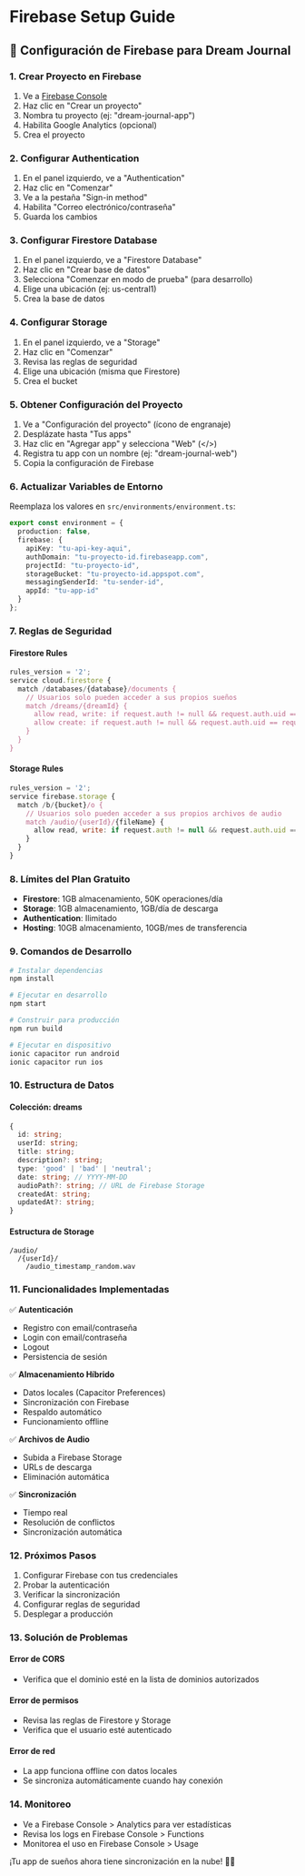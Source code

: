 # Firebase Setup Guide

## 🚀 Configuración de Firebase para Dream Journal

### 1. Crear Proyecto en Firebase

1. Ve a [Firebase Console](https://console.firebase.google.com/)
2. Haz clic en "Crear un proyecto"
3. Nombra tu proyecto (ej: "dream-journal-app")
4. Habilita Google Analytics (opcional)
5. Crea el proyecto

### 2. Configurar Authentication

1. En el panel izquierdo, ve a "Authentication"
2. Haz clic en "Comenzar"
3. Ve a la pestaña "Sign-in method"
4. Habilita "Correo electrónico/contraseña"
5. Guarda los cambios

### 3. Configurar Firestore Database

1. En el panel izquierdo, ve a "Firestore Database"
2. Haz clic en "Crear base de datos"
3. Selecciona "Comenzar en modo de prueba" (para desarrollo)
4. Elige una ubicación (ej: us-central1)
5. Crea la base de datos

### 4. Configurar Storage

1. En el panel izquierdo, ve a "Storage"
2. Haz clic en "Comenzar"
3. Revisa las reglas de seguridad
4. Elige una ubicación (misma que Firestore)
5. Crea el bucket

### 5. Obtener Configuración del Proyecto

1. Ve a "Configuración del proyecto" (ícono de engranaje)
2. Desplázate hasta "Tus apps"
3. Haz clic en "Agregar app" y selecciona "Web" (</>)
4. Registra tu app con un nombre (ej: "dream-journal-web")
5. Copia la configuración de Firebase

### 6. Actualizar Variables de Entorno

Reemplaza los valores en `src/environments/environment.ts`:

```typescript
export const environment = {
  production: false,
  firebase: {
    apiKey: "tu-api-key-aqui",
    authDomain: "tu-proyecto-id.firebaseapp.com",
    projectId: "tu-proyecto-id",
    storageBucket: "tu-proyecto-id.appspot.com",
    messagingSenderId: "tu-sender-id",
    appId: "tu-app-id"
  }
};
```

### 7. Reglas de Seguridad

#### Firestore Rules
```javascript
rules_version = '2';
service cloud.firestore {
  match /databases/{database}/documents {
    // Usuarios solo pueden acceder a sus propios sueños
    match /dreams/{dreamId} {
      allow read, write: if request.auth != null && request.auth.uid == resource.data.userId;
      allow create: if request.auth != null && request.auth.uid == request.resource.data.userId;
    }
  }
}
```

#### Storage Rules
```javascript
rules_version = '2';
service firebase.storage {
  match /b/{bucket}/o {
    // Usuarios solo pueden acceder a sus propios archivos de audio
    match /audio/{userId}/{fileName} {
      allow read, write: if request.auth != null && request.auth.uid == userId;
    }
  }
}
```

### 8. Límites del Plan Gratuito

- **Firestore**: 1GB almacenamiento, 50K operaciones/día
- **Storage**: 1GB almacenamiento, 1GB/día de descarga
- **Authentication**: Ilimitado
- **Hosting**: 10GB almacenamiento, 10GB/mes de transferencia

### 9. Comandos de Desarrollo

```bash
# Instalar dependencias
npm install

# Ejecutar en desarrollo
npm start

# Construir para producción
npm run build

# Ejecutar en dispositivo
ionic capacitor run android
ionic capacitor run ios
```

### 10. Estructura de Datos

#### Colección: dreams
```typescript
{
  id: string;
  userId: string;
  title: string;
  description?: string;
  type: 'good' | 'bad' | 'neutral';
  date: string; // YYYY-MM-DD
  audioPath?: string; // URL de Firebase Storage
  createdAt: string;
  updatedAt?: string;
}
```

#### Estructura de Storage
```
/audio/
  /{userId}/
    /audio_timestamp_random.wav
```

### 11. Funcionalidades Implementadas

✅ **Autenticación**
- Registro con email/contraseña
- Login con email/contraseña
- Logout
- Persistencia de sesión

✅ **Almacenamiento Híbrido**
- Datos locales (Capacitor Preferences)
- Sincronización con Firebase
- Respaldo automático
- Funcionamiento offline

✅ **Archivos de Audio**
- Subida a Firebase Storage
- URLs de descarga
- Eliminación automática

✅ **Sincronización**
- Tiempo real
- Resolución de conflictos
- Sincronización automática

### 12. Próximos Pasos

1. Configurar Firebase con tus credenciales
2. Probar la autenticación
3. Verificar la sincronización
4. Configurar reglas de seguridad
5. Desplegar a producción

### 13. Solución de Problemas

#### Error de CORS
- Verifica que el dominio esté en la lista de dominios autorizados

#### Error de permisos
- Revisa las reglas de Firestore y Storage
- Verifica que el usuario esté autenticado

#### Error de red
- La app funciona offline con datos locales
- Se sincroniza automáticamente cuando hay conexión

### 14. Monitoreo

- Ve a Firebase Console > Analytics para ver estadísticas
- Revisa los logs en Firebase Console > Functions
- Monitorea el uso en Firebase Console > Usage

¡Tu app de sueños ahora tiene sincronización en la nube! 🌙✨

